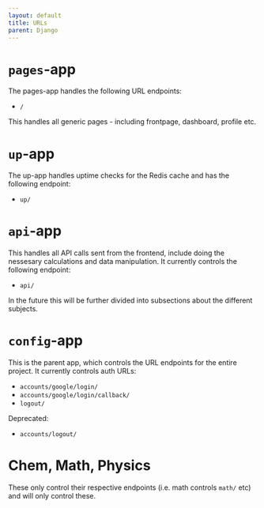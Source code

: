 ```yaml
---
layout: default
title: URLs
parent: Django
---
```


# `pages`-app
The pages-app handles the following URL endpoints:

* `/`

This handles all generic pages - including frontpage, dashboard, profile etc. 

# `up`-app
The up-app handles uptime checks for the Redis cache and has the following endpoint: 

* `up/`

# `api`-app
This handles all API calls sent from the frontend, include doing the nessesary calculations and data manipulation. It currently controls the following endpoint:

* `api/`

In the future this will be further divided into subsections about the different subjects. 

# `config`-app
This is the parent app, which controls the URL endpoints for the entire project. It currently controls auth URLs:

* `accounts/google/login/`
* `accounts/google/login/callback/`
* `logout/`

Deprecated:

* `accounts/logout/` 

# Chem, Math, Physics
These only control their respective endpoints (i.e. math controls `math/` etc) and will only control these. 
